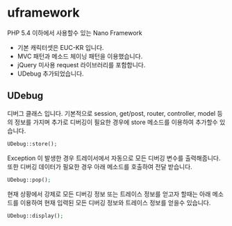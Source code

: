 # uframework
PHP 5.4 이하에서 사용할수 있는 Nano Framework

- 기본 캐릭터셋은 EUC-KR 입니다. 
- MVC 패턴과 메소드 체이닝 패턴을 이용했습니다.
- jQuery 미사용 request 라이브러리를 포함합니다.
- UDebug 추가되었습니다.

## UDebug
디버그 클래스 입니다. 기본적으로 session, get/post, router, controller, model 등의
정보를 가지며 추가로 디버깅이 필요한 경우에 store 메소드를 이용하여 추가할수 있습니다. 

```PHP
UDebug::store();
```

Exception 이 발생한 경우 트레이서에서 자동으로 모든 디버깅 변수를 출력해줍니다. 또한 
디버깅 데이터가 필요한 경우 아래 메소드를 호출하여 전달 받습니다.
```PHP
UDebug::pop();
``` 

현재 상황에서 강제로 모든 디버깅 정보 또는 트레이스 정보를 얻고자 할때는
아래 메소드를 이용하여 현재 입력된 모든 디버깅 정보와 트레이스 정보를 얻을수 있습니다.
```PHP
UDebug::display();
```